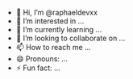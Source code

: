 - 👋 Hi, I’m @raphaeldevxx
- 👀 I’m interested in ...
- 🌱 I’m currently learning ...
- 💞️ I’m looking to collaborate on ...
- 📫 How to reach me ...
- 😄 Pronouns: ...
- ⚡ Fun fact: ...

<!---
raphaeldevxx/raphaeldevxx is a ✨ special ✨ repository because its `README.md` (this file) appears on your GitHub profile.
You can click the Preview link to take a look at your changes.
--->
